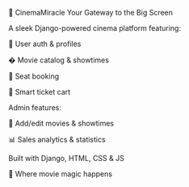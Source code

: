 🎥 CinemaMiracle
Your Gateway to the Big Screen

A sleek Django-powered cinema platform featuring:

🔐 User auth & profiles

� Movie catalog & showtimes

💺 Seat booking

🛒 Smart ticket cart

Admin features:

📌 Add/edit movies & showtimes

📊 Sales analytics & statistics

Built with Django, HTML, CSS & JS

🌟 Where movie magic happens
